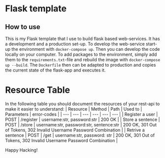 # Flask template

## How to use
This is my Flask template that I use to build flask based web-services. It has a development and a production set-up. To develop the web-service start-up the environment with `docker-compose up`. Then you can develop the code locally on your computer. To add packages to the environment, simply add them to the `requirements.txt`-file and rebuild the image with `docker-compose up --build`. The `Dockerfile` then can be adapted to production and copies the current state of the flask-app and executes it. 

# Resource Table
In the following table you should document the resources of your rest-api to make it easier to understand:
| Resource | Method | Path | Used to | Parameters | error-codes |
| --- | --- | --- | --- | --- | --- |
| Register a user | POST | /register | username:str, password:str | 200 OK | 
| Store a sentence | POST | /store | username:str, password:str, sentence:str | 200 OK, 301 Out of Tokens, 302 Invalid Username Password Combination |
| Retrive a sentence | POST | /get | username:str, password: str | 200 OK, 301 Out of Tokens, 302 Invalid Username Password Combination |

Happy Hacking!
